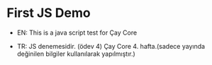 # First JS Demo

- EN: This is a java script test for Çay Core

- TR: JS denemesidir. (ödev 4) Çay Core 4. hafta.(sadece yayında değinilen bilgiler kullanılarak yapılmıştır.)